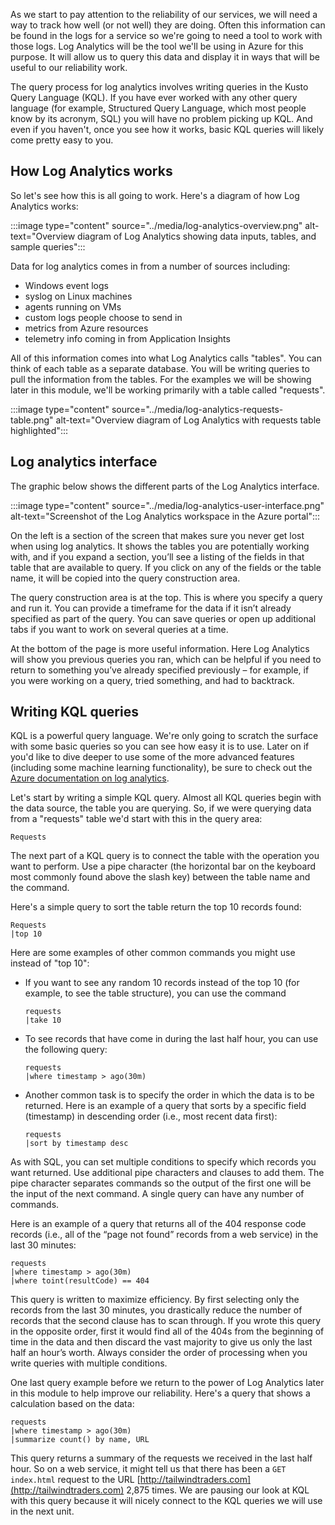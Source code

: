 As we start to pay attention to the reliability of our services, we will
need a way to track how well (or not well) they are doing. Often this
information can be found in the logs for a service so we're going to need a
tool to work with those logs. Log Analytics will be the tool we'll be using
in Azure for this purpose. It will allow us to query this data and display
it in ways that will be useful to our reliability work.

The query process for log analytics involves writing queries in the Kusto
Query Language (KQL). If you have ever worked with any other query language
(for example, Structured Query Language, which most people know by its
acronym, SQL) you will have no problem picking up KQL. And even if you
haven't, once you see how it works, basic KQL queries will likely come
pretty easy to you.

## How Log Analytics works

So let's see how this is all going to work. Here's a diagram of how Log
Analytics works:

:::image type="content" source="../media/log-analytics-overview.png" alt-text="Overview diagram of Log Analytics showing data inputs, tables, and sample queries":::

Data for log analytics comes in from a number of sources including:

- Windows event logs
- syslog on Linux machines
- agents running on VMs
- custom logs people choose to send in
- metrics from Azure resources
- telemetry info coming in from Application Insights

All of this information comes into what Log Analytics calls "tables". You
can think of each table as a separate database. You will be writing queries
to pull the information from the tables. For the examples we will be
showing later in this module, we'll be working primarily with a table
called "requests".

:::image type="content" source="../media/log-analytics-requests-table.png" alt-text="Overview diagram of Log Analytics with requests table highlighted":::

## Log analytics interface

The graphic below shows the different parts of the Log Analytics interface.

:::image type="content" source="../media/log-analytics-user-interface.png" alt-text="Screenshot of the Log Analytics workspace in the Azure portal":::

On the left is a section of the screen that makes sure you never get lost
when using log analytics. It shows the tables you are potentially working
with, and if you expand a section, you’ll see a listing of the fields in
that table that are available to query. If you click on any of the fields
or the table name, it will be copied into the query construction area.

The query construction area is at the top. This is where you specify a
query and run it. You can provide a timeframe for the data if it isn’t
already specified as part of the query. You can save queries or open up
additional tabs if you want to work on several queries at a time.

At the bottom of the page is more useful information. Here Log Analytics
will show you previous queries you ran, which can be helpful if you need to
return to something you’ve already specified previously – for example, if
you were working on a query, tried something, and had to backtrack. 

## Writing KQL queries

KQL is a powerful query language. We're only going to scratch the surface
with some basic queries so you can see how easy it is to use. Later on if
you'd like to dive deeper to use some of the more advanced features
(including some machine learning functionality), be sure to check out the
[Azure documentation on log analytics](https://docs.microsoft.com/azure/azure-monitor/log-query/get-started-portal).

Let's start by writing a simple KQL query. Almost all KQL queries begin
with the data source, the table you are querying. So, if we were querying
data from a "requests" table we'd start with this in the query area:

`Requests`

The next part of a KQL query is to connect the table with the operation you
want to perform. Use a pipe character (the horizontal bar on the keyboard
most commonly found above the slash key) between the table name and the
command.

Here's a simple query to sort the table return the top 10 records found:

```kusto
Requests
|top 10
```

Here are some examples of other common commands you might use instead of
"top 10":

-   If you want to see any random 10 records instead of the top 10 (for
    example, to see the table structure), you can use the command

    ```kusto
    requests
    |take 10
    ```

-   To see records that have come in during the last half hour, you can use
    the following query:

    ```kusto
    requests
    |where timestamp > ago(30m)
    ```

-   Another common task is to specify the order in which the data is to be
    returned. Here is an example of a query that sorts by a specific field
    (timestamp) in descending order (i.e., most recent data first):

    ```kusto
    requests
    |sort by timestamp desc
    ```

As with SQL, you can set multiple conditions to specify which records you
want returned. Use additional pipe characters and clauses to add them. The
pipe character separates commands so the output of the first one will be
the input of the next command. A single query can have any number of
commands.

Here is an example of a query that returns all of the 404 response code
records (i.e., all of the “page not found” records from a web service) in
the last 30 minutes:

```kusto
requests
|where timestamp > ago(30m)
|where toint(resultCode) == 404
```

This query is written to maximize efficiency. By first selecting only the
records from the last 30 minutes, you drastically reduce the number of
records that the second clause has to scan through. If you wrote this query
in the opposite order, first it would find all of the 404s from the
beginning of time in the data and then discard the vast majority to give us
only the last half an hour’s worth. Always consider the order of processing
when you write queries with multiple conditions.

One last query example before we return to the power of Log Analytics later
in this module to help improve our reliability. Here's a query that shows a
calculation based on the data:

```kusto
requests
|where timestamp > ago(30m)
|summarize count() by name, URL
```

This query returns a summary of the requests we received in the last half
hour. So on a web service, it might tell us that there has been a
`GET index.html` request to the URL
[http://tailwindtraders.com](http://tailwindtraders.com) 2,875 times. We
are pausing our look at KQL with this query because it will nicely connect
to the KQL queries we will use in the next unit.
